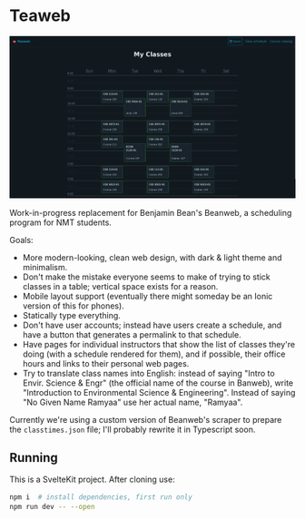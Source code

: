 # Teaweb

![Screenshot of a Teaweb schedule](./static/screenshot.png)

Work-in-progress replacement for Benjamin Bean's Beanweb, a scheduling
program for NMT students.

Goals:

-   More modern-looking, clean web design, with dark & light theme and
    minimalism.
-   Don't make the mistake everyone seems to make of trying to stick
    classes in a table; vertical space exists for a reason.
-   Mobile layout support (eventually there might someday be an Ionic
    version of this for phones).
-   Statically type everything.
-   Don't have user accounts; instead have users create a schedule, and
    have a button that generates a permalink to that schedule.
-   Have pages for individual instructors that show the list of classes
    they're doing (with a schedule rendered for them), and if possible,
    their office hours and links to their personal web pages.
-   Try to translate class names into English: instead of saying "Intro
    to Envir. Science & Engr" (the official name of the course in
    Banweb), write "Introduction to Environmental Science &
    Engineering". Instead of saying "No Given Name Ramyaa" use her
    actual name, "Ramyaa".

Currently we're using a custom version of Beanweb's scraper to prepare
the `classtimes.json` file; I'll probably rewrite it in Typescript
soon.

## Running

This is a SvelteKit project. After cloning use:

```bash
npm i  # install dependencies, first run only
npm run dev -- --open
```
